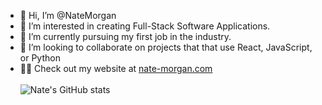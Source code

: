 - 👋 Hi, I’m @NateMorgan
- 👀 I’m interested in creating Full-Stack Software Applications.
- 🌱 I’m currently pursuing my first job in the industry.
- 💞️ I’m looking to collaborate on projects that that use React, JavaScript, or Python
- 🧑‍💻 Check out my website at <a href="nate-morgan.com">nate-morgan.com</a>
<br><br/>
![Nate's GitHub stats](https://github-readme-stats.vercel.app/api?username=natemorgan&show_icons=true&count_private=true&theme=transparent)
